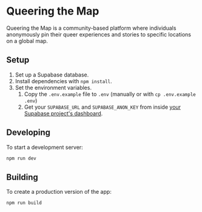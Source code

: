 # Queering the Map

Queering the Map is a community-based platform where individuals anonymously pin their queer experiences and stories to specific locations on a global map.

## Setup

1. Set up a Supabase database.
1. Install dependencies with `npm install`.
1. Set the environment variables.
    1. Copy the `.env.example` file to `.env` (manually or with `cp .env.example .env`)
    1. Get your `SUPABASE_URL` and `SUPABASE_ANON_KEY` from inside [your Supabase project's dashboard](https://supabase.com/dashboard/project/_/settings/api).

## Developing

To start a development server:

```bash
npm run dev
```

## Building

To create a production version of the app:

```bash
npm run build
```
